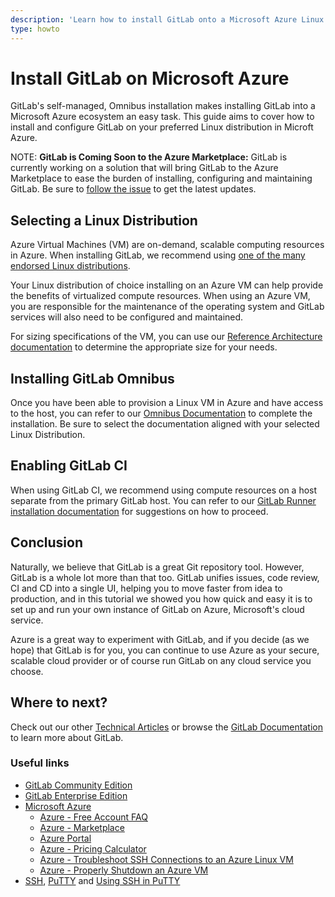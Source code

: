 ```yaml
---
description: 'Learn how to install GitLab onto a Microsoft Azure Linux VM.'
type: howto
---
```


# Install GitLab on Microsoft Azure

GitLab's self-managed, Omnibus installation makes installing GitLab into a Microsoft Azure ecosystem an easy task. This guide aims to cover how to install and configure GitLab on your preferred Linux distribution in Microft Azure.

NOTE: **GitLab is Coming Soon to the Azure Marketplace:**
GitLab is currently working on a solution that will bring GitLab to the Azure Marketplace to ease the burden of installing, configuring and maintaining GitLab. Be sure to [follow the issue](https://gitlab.com/gitlab-com/alliances/microsoft/gitlab-tracker/-/issues/2) to get the latest updates.

## Selecting a Linux Distribution

Azure Virtual Machines (VM) are on-demand, scalable computing resources in Azure.  When installing GitLab, we recommend using [one of the many endorsed Linux distributions](https://azure.microsoft.com/en-us/overview/linux-on-azure/#supported-distributions).

Your Linux distribution of choice installing on an Azure VM can help provide the benefits of virtualized compute resources. When using an Azure VM, you are responsible for the maintenance of the operating system and GitLab services will also need to be configured and maintained.

For sizing specifications of the VM, you can use our [Reference Architecture documentation](https://docs.gitlab.com/ee/administration/reference_architectures/index.html#available-reference-architectures) to determine the appropriate size for your needs.

## Installing GitLab Omnibus

Once you have been able to provision a Linux VM in Azure and have access to the host, you can refer to our [Omnibus Documentation](https://about.gitlab.com/install/) to complete the installation. Be sure to select the documentation aligned with your selected Linux Distribution.

## Enabling GitLab CI

When using GitLab CI, we recommend using compute resources on a host separate from the primary GitLab host. You can refer to our [GitLab Runner installation documentation](https://docs.gitlab.com/runner/install/) for suggestions on how to proceed.

## Conclusion

Naturally, we believe that GitLab is a great Git repository tool. However, GitLab is a whole lot
more than that too. GitLab unifies issues, code review, CI and CD into a single UI, helping you to
move faster from idea to production, and in this tutorial we showed you how quick and easy it is to
set up and run your own instance of GitLab on Azure, Microsoft's cloud service.

Azure is a great way to experiment with GitLab, and if you decide (as we hope) that GitLab is for
you, you can continue to use Azure as your secure, scalable cloud provider or of course run GitLab
on any cloud service you choose.

## Where to next?

Check out our other [Technical Articles](../../articles/index.md) or browse the [GitLab Documentation](../../README.md) to learn more about GitLab.

### Useful links

- [GitLab Community Edition](https://about.gitlab.com/features/)
- [GitLab Enterprise Edition](https://about.gitlab.com/features/#ee-starter)
- [Microsoft Azure](https://azure.microsoft.com/en-us/)
  - [Azure - Free Account FAQ](https://azure.microsoft.com/en-us/free/free-account-faq/)
  - [Azure - Marketplace](https://azuremarketplace.microsoft.com/en-us/marketplace/)
  - [Azure Portal](https://portal.azure.com)
  - [Azure - Pricing Calculator](https://azure.microsoft.com/en-us/pricing/calculator/)
  - [Azure - Troubleshoot SSH Connections to an Azure Linux VM](https://docs.microsoft.com/en-us/azure/virtual-machines/troubleshooting/troubleshoot-ssh-connection)
  - [Azure - Properly Shutdown an Azure VM](https://build5nines.com/properly-shutdown-azure-vm-to-save-money/)
- [SSH](https://en.wikipedia.org/wiki/Secure_Shell), [PuTTY](https://www.putty.org) and [Using SSH in PuTTY](https://mediatemple.net/community/products/dv/204404604/using-ssh-in-putty-)

<!-- ## Troubleshooting

Include any troubleshooting steps that you can foresee. If you know beforehand what issues
one might have when setting this up, or when something is changed, or on upgrading, it's
important to describe those, too. Think of things that may go wrong and include them here.
This is important to minimize requests for support and to avoid doc comments with
questions that you know someone might ask.

Each scenario can be a third-level heading, e.g. `### Getting error message X`.
If you have none to add when creating a doc, leave this section in place
but commented out to help encourage others to add to it in the future. -->

